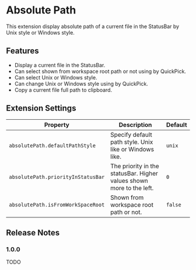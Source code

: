 # Absolute Path

This extension display absolute path of a current file in the StatusBar by Unix style or Windows style.

## Features

* Display a current file in the StatusBar.
* Can select shown from workspace root path or not using by QuickPick.
* Can select Unix or Windows style.
* Can change Unix or Windows style using by QuickPick.
* Copy a current file full path to clipboard.

## Extension Settings

|Property|Description|Default|
|---|---|---|
|`absolutePath.defaultPathStyle`|Specify default path style. Unix like or Windows like.|`unix`|
|`absolutePath.priorityInStatusBar`|The priority in the statusBar. Higher values shown more to the left.|`0`|
|`absolutePath.isFromWorkSpaceRoot`|Shown from workspace root path or not.|`false`|

## Release Notes

### 1.0.0

TODO
